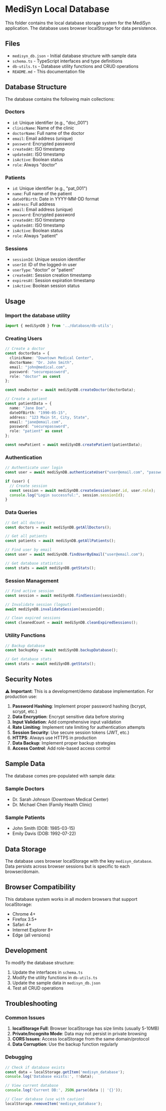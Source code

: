 # MediSyn Local Database

This folder contains the local database storage system for the MediSyn application. The database uses browser localStorage for data persistence.

## Files

- `medisyn_db.json` - Initial database structure with sample data
- `schema.ts` - TypeScript interfaces and type definitions
- `db-utils.ts` - Database utility functions and CRUD operations
- `README.md` - This documentation file

## Database Structure

The database contains the following main collections:

### Doctors
- `id`: Unique identifier (e.g., "doc_001")
- `clinicName`: Name of the clinic
- `doctorName`: Full name of the doctor
- `email`: Email address (unique)
- `password`: Encrypted password
- `createdAt`: ISO timestamp
- `updatedAt`: ISO timestamp
- `isActive`: Boolean status
- `role`: Always "doctor"

### Patients
- `id`: Unique identifier (e.g., "pat_001")
- `name`: Full name of the patient
- `dateOfBirth`: Date in YYYY-MM-DD format
- `address`: Full address
- `email`: Email address (unique)
- `password`: Encrypted password
- `createdAt`: ISO timestamp
- `updatedAt`: ISO timestamp
- `isActive`: Boolean status
- `role`: Always "patient"

### Sessions
- `sessionId`: Unique session identifier
- `userId`: ID of the logged-in user
- `userType`: "doctor" or "patient"
- `createdAt`: Session creation timestamp
- `expiresAt`: Session expiration timestamp
- `isActive`: Boolean session status

## Usage

### Import the database utility

```typescript
import { mediSynDB } from '../database/db-utils';
```

### Creating Users

```typescript
// Create a doctor
const doctorData = {
  clinicName: "Downtown Medical Center",
  doctorName: "Dr. John Smith",
  email: "john@medical.com",
  password: "securepassword",
  role: "doctor" as const
};

const newDoctor = await mediSynDB.createDoctor(doctorData);

// Create a patient
const patientData = {
  name: "Jane Doe",
  dateOfBirth: "1990-05-15",
  address: "123 Main St, City, State",
  email: "jane@email.com",
  password: "securepassword",
  role: "patient" as const
};

const newPatient = await mediSynDB.createPatient(patientData);
```

### Authentication

```typescript
// Authenticate user login
const user = await mediSynDB.authenticateUser("user@email.com", "password");

if (user) {
  // Create session
  const session = await mediSynDB.createSession(user.id, user.role);
  console.log("Login successful:", session.sessionId);
}
```

### Data Queries

```typescript
// Get all doctors
const doctors = await mediSynDB.getAllDoctors();

// Get all patients
const patients = await mediSynDB.getAllPatients();

// Find user by email
const user = await mediSynDB.findUserByEmail("user@email.com");

// Get database statistics
const stats = await mediSynDB.getStats();
```

### Session Management

```typescript
// Find active session
const session = await mediSynDB.findSession(sessionId);

// Invalidate session (logout)
await mediSynDB.invalidateSession(sessionId);

// Clean expired sessions
const cleanedCount = await mediSynDB.cleanExpiredSessions();
```

### Utility Functions

```typescript
// Backup database
const backupKey = await mediSynDB.backupDatabase();

// Get database stats
const stats = await mediSynDB.getStats();
```

## Security Notes

⚠️ **Important**: This is a development/demo database implementation. For production use:

1. **Password Hashing**: Implement proper password hashing (bcrypt, scrypt, etc.)
2. **Data Encryption**: Encrypt sensitive data before storing
3. **Input Validation**: Add comprehensive input validation
4. **Rate Limiting**: Implement rate limiting for authentication attempts
5. **Session Security**: Use secure session tokens (JWT, etc.)
6. **HTTPS**: Always use HTTPS in production
7. **Data Backup**: Implement proper backup strategies
8. **Access Control**: Add role-based access control

## Sample Data

The database comes pre-populated with sample data:

### Sample Doctors
- Dr. Sarah Johnson (Downtown Medical Center)
- Dr. Michael Chen (Family Health Clinic)

### Sample Patients  
- John Smith (DOB: 1985-03-15)
- Emily Davis (DOB: 1992-07-22)

## Data Storage

The database uses browser localStorage with the key `medisyn_database`. Data persists across browser sessions but is specific to each browser/domain.

## Browser Compatibility

This database system works in all modern browsers that support localStorage:
- Chrome 4+
- Firefox 3.5+
- Safari 4+
- Internet Explorer 8+
- Edge (all versions)

## Development

To modify the database structure:

1. Update the interfaces in `schema.ts`
2. Modify the utility functions in `db-utils.ts`
3. Update the sample data in `medisyn_db.json`
4. Test all CRUD operations

## Troubleshooting

### Common Issues

1. **localStorage Full**: Browser localStorage has size limits (usually 5-10MB)
2. **Private/Incognito Mode**: Data may not persist in private browsing
3. **CORS Issues**: Access localStorage from the same domain/protocol
4. **Data Corruption**: Use the backup function regularly

### Debugging

```typescript
// Check if database exists
const data = localStorage.getItem('medisyn_database');
console.log('Database exists:', !!data);

// View current database
console.log('Current DB:', JSON.parse(data || '{}'));

// Clear database (use with caution)
localStorage.removeItem('medisyn_database');
```